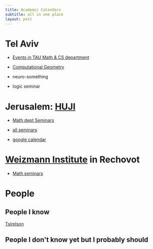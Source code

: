 ```yaml
---
title: Academic Calendars
subtitle: all in one place
layout: post
---
```



# Tel Aviv
- [Events in TAU Math & CS department](https://en.cs.tau.ac.il/computer/events_main)

- [Computational Geometry](http://acg.cs.tau.ac.il/cg-seminar)

- neuro-something
- logic seminar


# Jerusalem: [HUJI](http://new.huji.ac.il)
- [Math dept Seminars](http://www.math.huji.ac.il/seminar.html)

- [all seminars](http://www.math.huji.ac.il/seminars.html)

- [google calendar](http://www.math.huji.ac.il/upcoming.htm)


# [Weizmann Institute](http://www.weizmann.ac.il) in Rechovot
- [Math seminars](https://www.weizmann.ac.il/math/upcoming-seminars)


# People
## People I know
[Tsirelson](http://www.tau.ac.il/~tsirel/)
## People I don't know yet but I probably should
